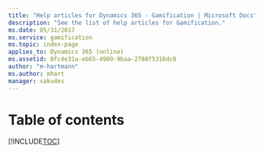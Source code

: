 ```yaml
---
title: "Help articles for Dynamics 365 - Gamification | Microsoft Docs"
description: "See the list of help articles for Gamification."
ms.date: 05/31/2017
ms.service: gamification
ms.topic: index-page
applies_to: Dynamics 365 (online)
ms.assetid: 0fc4e31a-eb65-4989-9baa-2788f5316dc0
author: "m-hartmann"
ms.author: mhart
manager: sakudes
---
```

# Table of contents

[!INCLUDE[TOC](TOC.md)]